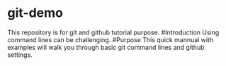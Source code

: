 # git-demo
This repository is for git and github tutorial purpose.
#Introduction
Using command lines can be challenging. 
#Purpose 
This quick mannual with examples will walk you through basic git command lines and github settings.

